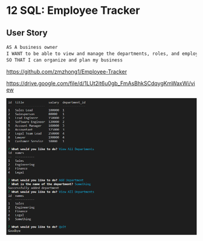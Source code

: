 # 12 SQL: Employee Tracker

## User Story

```md
AS A business owner
I WANT to be able to view and manage the departments, roles, and employees in my company
SO THAT I can organize and plan my business
```
https://github.com/zmzhong1/Employee-Tracker

https://drive.google.com/file/d/1LUt2it6u0gb_FmAsBhkSCdqygKmWaxWi/view

![alt text](./screenshot.PNG)